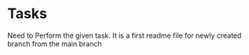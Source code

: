# Tasks
Need to Perform the given task.
It is a first readme file for newly created branch from the main branch
